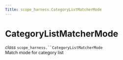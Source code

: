 ```yaml
---
Title: scope_harness.CategoryListMatcherMode
---
```

        
CategoryListMatcherMode
=======================

 *class* `scope_harness.``CategoryListMatcherMode`<a href="#scope_harness.CategoryListMatcherMode" class="headerlink" title="Permalink to this definition"></a>  
Match mode for category list

